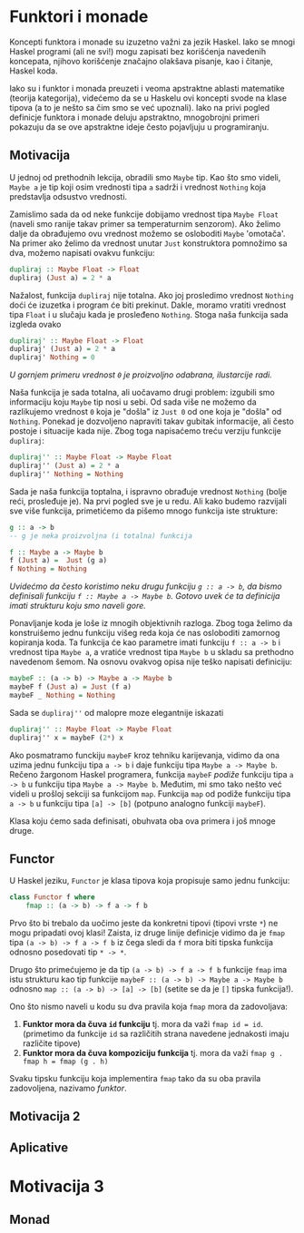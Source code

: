 # Funktori i monade

Koncepti funktora i monade su izuzetno važni za jezik Haskel. Iako se mnogi Haskel programi (ali ne svi!) mogu zapisati bez korišćenja navedenih koncepata, njihovo korišćenje značajno olakšava pisanje, kao i čitanje, Haskel koda.

Iako su i funktor i monada preuzeti i veoma apstraktne ablasti matematike (teorija kategorija), videćemo da se u Haskelu ovi koncepti svode na klase tipova (a to je nešto sa čim smo se već upoznali). Iako na privi pogled definicje funktora i monade deluju apstraktno, mnogobrojni primeri pokazuju da se ove apstraktne ideje često pojavljuju u programiranju.

## Motivacija

U jednoj od prethodnih lekcija, obradili smo `Maybe` tip. Kao što smo videli, `Maybe a` je tip koji osim vrednosti tipa `a` sadrži i vrednost `Nothing` koja predstavlja odsustvo vrednosti. 

Zamislimo sada da od neke funkcije dobijamo vrednost tipa `Maybe Float` (naveli smo ranije takav primer sa temperaturnim senzorom). Ako želimo dalje da obrađujemo ovu vrednost možemo se osloboditi `Maybe` 'omotača'. Na primer ako želimo da vrednost unutar `Just` konstruktora pomnožimo sa dva, možemo napisati ovakvu funkciju:

```haskell
dupliraj :: Maybe Float -> Float
dupliraj (Just a) = 2 * a
```

Nažalost, funkcija `dupliraj` nije totalna. Ako joj prosledimo vrednost `Nothing` doći će izuzetka i program će biti prekinut. Dakle, moramo vratiti vrednost tipa `Float` i u slučaju kada je prosleđeno `Nothing`. Stoga naša funkcija sada izgleda ovako

```haskell
dupliraj' :: Maybe Float -> Float
dupliraj' (Just a) = 2 * a
dupliraj' Nothing = 0
```

*U gornjem primeru vrednost `0` je proizvoljno odabrana, ilustarcije radi.*

Naša funkcija je sada totalna, ali uočavamo drugi problem: izgubili smo informaciju koju `Maybe` tip nosi u sebi. Od sada više ne možemo da razlikujemo vrednost `0` koja je "došla" iz `Just 0` od one koja je "došla" od `Nothing`. Ponekad je dozvoljeno napraviti takav gubitak informacije, ali često postoje i situacije kada nije. Zbog toga napisaćemo treću verziju funkcije `dupliraj`:

```haskell
dupliraj'' :: Maybe Float -> Maybe Float
dupliraj'' (Just a) = 2 * a
dupliraj'' Nothing = Nothing
```

Sada je naša funkcija toptalna, i ispravno obrađuje vrednost `Nothing` (bolje reći, prosleđuje je). Na prvi pogled sve je u redu. Ali kako budemo razvijali sve više funkcija, primetićemo da pišemo mnogo funkcija iste strukture:

```haskell
g :: a -> b
-- g je neka proizvoljna (i totalna) funkcija

f :: Maybe a -> Maybe b
f (Just a) =  Just (g a)
f Nothing = Nothing
```

*Uvidećmo da često koristimo neku drugu funkciju `g :: a -> b`, da bismo definisali funkciju `f :: Maybe a -> Maybe b`. Gotovo uvek će ta definicija imati strukturu koju smo naveli gore.*

Ponavljanje koda je loše iz mnogih objektivnih razloga. Zbog toga želimo da konstruišemo jednu funkciju višeg reda koja će nas osloboditi zamornog kopiranja koda. Ta funkcija će kao parametre imati funkciju `f :: a -> b` i vrednost tipa `Maybe a`, a vratiće vrednost tipa `Maybe b` u skladu sa prethodno navedenom šemom. Na osnovu ovakvog opisa nije teško napisati definiciju:

```haskell
maybeF :: (a -> b) -> Maybe a -> Maybe b 
maybeF f (Just a) = Just (f a)
maybeF _ Nothing = Nothing
```

Sada se `dupliraj''` od malopre moze elegantnije iskazati

```haskell
dupliraj'' :: Maybe Float -> Maybe Float
dupliraj'' x = maybeF (2*) x
```

Ako posmatramo funckiju `maybeF` kroz tehniku karijevanja, vidimo da ona uzima jednu funkciju tipa `a -> b` i daje funkciju tipa `Maybe a -> Maybe b`. Rečeno žargonom Haskel programera, funkcija `maybeF` *podiže* funkciju tipa `a -> b` u funkciju tipa `Maybe a -> Maybe b`. Međutim, mi smo tako nešto već videli u prošloj sekciji sa funkcijom `map`. Funkcija `map` od podiže funkciju tipa `a -> b` u funkciju tipa `[a] -> [b]` (potpuno analogno funkciji `maybeF`). 

Klasa koju ćemo sada definisati, obuhvata oba ova primera i još mnoge druge.

## Functor

U Haskel jeziku, `Functor` je klasa tipova koja propisuje samo jednu funkciju:

```haskell
class Functor f where  
    fmap :: (a -> b) -> f a -> f b
```

Prvo što bi trebalo da uočimo jeste da konkretni tipovi (tipovi vrste `*`) ne mogu pripadati ovoj klasi! Zaista, iz druge linije definicje vidimo da je `fmap` tipa `(a -> b) -> f a -> f b` iz čega sledi da `f` mora biti tipska funkcija odnosno posedovati tip `* -> *`.

Drugo što primećujemo je da tip `(a -> b) -> f a -> f b` funkcije `fmap` ima istu strukturu kao tip funkcije `maybeF :: (a -> b) -> Maybe a -> Maybe b` odnosno `map :: (a -> b) -> [a] -> [b]` (setite se da je `[]` tipska funkcija!).

Ono što nismo naveli u kodu su dva pravila koja `fmap` mora da zadovoljava:

1. **Funktor mora da čuva `id` funkciju** tj. mora da važi `fmap id = id`. (primetimo da funkcije `id` sa različitih strana navedene jednakosti imaju različite tipove)
2. **Funktor mora da čuva kompoziciju funkcija** tj. mora da važi `fmap g . fmap h = fmap (g . h)`

Svaku tipsku funkciju koja implementira `fmap` tako da su oba pravila zadovoljena, nazivamo *funktor*.

## Motivacija 2


## Aplicative


# Motivacija 3


## Monad